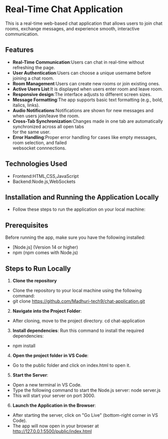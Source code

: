 # Real-Time Chat Application

This is a real-time web-based chat application that allows users to join chat rooms, exchange messages, and experience smooth, interactive communication.

## Features

- **Real-Time Communication**:Users can chat in real-time without refreshing the page.
- **User Authentication**:Users can choose a unique username before joining a chat room.
- **Room Management**:Users can create new rooms or join existing ones.
- **Active Users List**:It is displayed when users enter room and leave room.
- **Responsive design**:The interface adjusts to different screen sizes.
- **Message Formatting**:The app supports basic text formatting (e.g., bold, italics, links). 
- **Audio Notifications**:Notifications are shown for new messages and when users join/leave the room. 
- **Cross-Tab Synchronization**:Changes made in one tab are automatically synchronized across all open tabs   
    for the same user.
- **Error Handling**:Proper error handling for cases like empty messages, room selection, and failed      
   websocket connnections. 
## Technologies Used

- Frontend:HTML,CSS,JavaScript
- Backend:Node.js,WebSockets 

## Installation and Running the Application Locally

- Follow these steps to run the application on your local machine:

## Prerequisites
Before running the app, make sure you have the following installed:

- [Node.js] (Version 14 or higher)
-  npm (npm comes with Node.js)

## Steps to Run Locally

1. **Clone the repository** 
  - Clone the repository to your local machine using the following command:
  - git clone https://github.com/Madhuri-tech9/chat-application.git
2. **Navigate into the Project Folder**:
  - After cloning, move to the project directory.
    cd chat-application
3. **Install dependencies**: Run this command to install the required dependencies:
  - npm install
4.  **Open the project folder in VS Code**:
  - Go to the public folder and click on index.html to open it.
5. **Start the Server**:
  - Open a new terminal in VS Code.
  - Type the following command to start the Node.js server:
    node server.js
  - This will start your server on port 3000.
6. **Launch the Application in the Browser**:
  - After starting the server, click on "Go Live" (bottom-right corner in VS Code).
  - The app will now open in your browser at http://127.0.0.1:5500/public/index.html




